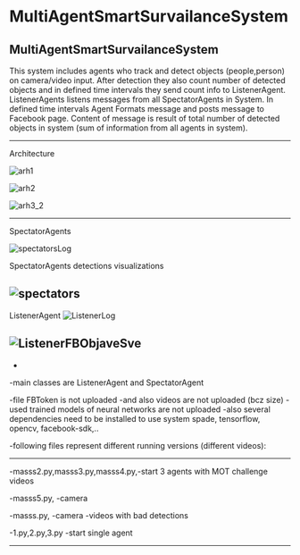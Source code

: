 # MultiAgentSmartSurvailanceSystem
MultiAgentSmartSurvailanceSystem
------------------------------------------------------------------------------------------------------------------------------

This system includes agents who track and detect objects (people,person) on camera/video input. 
After detection they also count number of detected objects and in defined time intervals they send count info to ListenerAgent. 
ListenerAgents listens messages from all SpectatorAgents in System. In defined time intervals Agent Formats message and posts message to Facebook page. Content of message is result of total number of detected objects in system (sum of information from all agents in system).

------------------------------------------------------------------------------------------------------------------------------
Architecture

![arh1](https://user-images.githubusercontent.com/26230313/73700647-64c14980-46e7-11ea-8819-a1b09a42df42.png)

![arh2](https://user-images.githubusercontent.com/26230313/73700651-6be85780-46e7-11ea-83b6-7182a3113d03.png)

![arh3_2](https://user-images.githubusercontent.com/26230313/73700663-76a2ec80-46e7-11ea-8a1b-6a58978b29f9.png)

------------------------------------------------------------------------------------------------------------------------------
SpectatorAgents

![spectatorsLog](https://user-images.githubusercontent.com/26230313/73700511-0ac08400-46e7-11ea-94e4-bc817cb6578f.png)

SpectatorAgents detections visualizations

![spectators](https://user-images.githubusercontent.com/26230313/73700523-14e28280-46e7-11ea-98dd-9f100db35d98.png)
-----------------------------------------------------------------------------------------------------------------------------
ListenerAgent
![ListenerLog](https://user-images.githubusercontent.com/26230313/73700447-dd73d600-46e6-11ea-9cc4-f27918604b52.png)

![ListenerFBObjaveSve](https://user-images.githubusercontent.com/26230313/73700402-c2a16180-46e6-11ea-9013-fb13cfe3c115.png)
-----------------------------------------------------------------------------------------------------------------------------
-
-main classes are ListenerAgent and SpectatorAgent

-file FBToken is not uploaded
-and also videos are not uploaded (bcz size)
-used trained models of neural networks are not uploaded
-also several dependencies need to be installed to use system spade, tensorflow, opencv, facebook-sdk,..

-following files represent different running versions (different videos):

--------------------------------------------------------------------------------------

-masss2.py,masss3.py,masss4.py,-start 3 agents with MOT challenge videos

-masss5.py, -camera

-masss.py, -camera -videos with bad detections

-1.py,2.py,3.py -start single agent

-----------------------------------------------------------------------------------------------------------------------------


